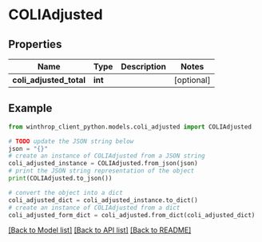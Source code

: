 # COLIAdjusted


## Properties

Name | Type | Description | Notes
------------ | ------------- | ------------- | -------------
**coli_adjusted_total** | **int** |  | [optional] 

## Example

```python
from winthrop_client_python.models.coli_adjusted import COLIAdjusted

# TODO update the JSON string below
json = "{}"
# create an instance of COLIAdjusted from a JSON string
coli_adjusted_instance = COLIAdjusted.from_json(json)
# print the JSON string representation of the object
print(COLIAdjusted.to_json())

# convert the object into a dict
coli_adjusted_dict = coli_adjusted_instance.to_dict()
# create an instance of COLIAdjusted from a dict
coli_adjusted_form_dict = coli_adjusted.from_dict(coli_adjusted_dict)
```
[[Back to Model list]](../README.md#documentation-for-models) [[Back to API list]](../README.md#documentation-for-api-endpoints) [[Back to README]](../README.md)


